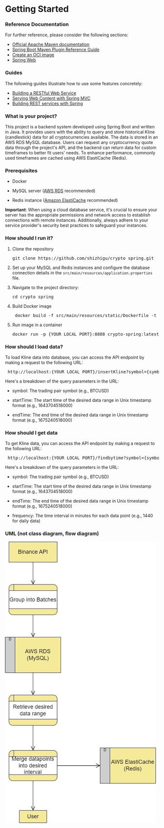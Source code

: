 # Getting Started

### Reference Documentation

For further reference, please consider the following sections:

* [Official Apache Maven documentation](https://maven.apache.org/guides/index.html)
* [Spring Boot Maven Plugin Reference Guide](https://docs.spring.io/spring-boot/docs/3.0.4/maven-plugin/reference/html/)
* [Create an OCI image](https://docs.spring.io/spring-boot/docs/3.0.4/maven-plugin/reference/html/#build-image)
* [Spring Web](https://docs.spring.io/spring-boot/docs/3.0.4/reference/htmlsingle/#web)

### Guides

The following guides illustrate how to use some features concretely:

* [Building a RESTful Web Service](https://spring.io/guides/gs/rest-service/)
* [Serving Web Content with Spring MVC](https://spring.io/guides/gs/serving-web-content/)
* [Building REST services with Spring](https://spring.io/guides/tutorials/rest/)

### What is your project?

This project is a backend system developed 
using Spring Boot and written in Java. 
It provides users with the ability to 
query and store historical Kline (candlestick) data for all 
cryptocurrencies available. The data is
stored in an AWS RDS MySQL database. 
Users can request any cryptocurrency 
quote data through the project's API, 
and the backend can return data for 
custom timeframes to better fit users'
needs. To enhance performance, commonly
used timeframes are cached using 
AWS ElastiCache (Redis).

### Prerequisites

- Docker

- MySQL server ([AWS RDS](https://aws.amazon.com/rds/) recommended)

- Redis instance ([Amazon ElastiCache](https://aws.amazon.com/elasticache/) recommended)

**Important**:  When using a cloud database service, it's crucial to ensure your server has the appropriate permissions and network access to establish connections with remote instances. Additionally, always adhere to your service provider's security best practices to safeguard your instances.


### How should I run it?

1. Clone the repository

    <pre>git clone https://github.com/shizhigu/crypto_spring.git </pre>

2. Set up your MySQL and Redis instances and configure the database connection details in the ```src/main/resources/application.properties``` file.
   

3. Navigate to the project directory:

   <pre>cd crypto_spring </pre>


4. Build Docker image

   <pre> docker build -f src/main/resources/static/Dockerfile -t crypto-spring:latest . </pre>


5. Run image in a container

   <pre>docker run -p {YOUR_LOCAL_PORT}:8888 crypto-spring:latest </pre>


### How should I load data?

To load Kline data into database, you can access the API endpoint by making a request to the following URL:

 <pre> http://localhost:{YOUR_LOCAL_PORT}/insertKline?symbol={symbol}&startTime={start}&endTime={end} </pre>


Here's a breakdown of the query parameters in the URL:



- symbol: The trading pair symbol (e.g., BTCUSD)

- startTime: The start time of the desired data range in Unix timestamp format (e.g., 1643704518000)

- endTime: The end time of the desired data range in Unix timestamp format (e.g., 1675240518000)



### How should I get data


To get Kline data, you can access the API endpoint by making a request to the following URL:

 <pre> http://localhost:{YOUR_LOCAL_PORT}/findbytime?symbol={symbol}&startTime={startTime}&endTime={endTime}&frequency={frequency} </pre>

Here's a breakdown of the query parameters in the URL:


- symbol: The trading pair symbol (e.g., BTCUSD)

- startTime: The start time of the desired data range in Unix timestamp format (e.g., 1643704518000)

- endTime: The end time of the desired data range in Unix timestamp format (e.g., 1675240518000)

- frequency: The time interval in minutes for each data point (e.g., 1440 for daily data)


### UML (not class diagram, flow diagram)

![UML diagram](UML.jpg)